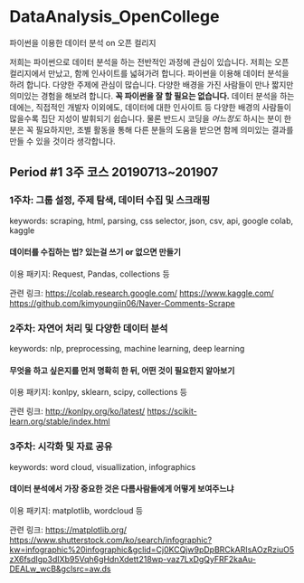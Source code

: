 # DataAnalysis_OpenCollege
파이썬을 이용한 데이터 분석 on 오픈 컬리지

저희는 파이썬으로 데이터 분석을 하는 전반적인 과정에 관심이 있습니다.
저희는 오픈컬리지에서 만났고, 함께 인사이트를 넓혀가려 합니다.
파이썬을 이용해 데이터 분석을 하려 합니다. 다양한 주제에 관심이 많습니다.
다양한 배경을 가진 사람들이 만나 짧지만 의미있는 경험을 해보려 합니다.
__꼭 파이썬을 잘 할 필요는 없습니다.__
데이터 분석을 하는 데에는, 직접적인 개발자 이외에도, 데이터에 대한 인사이트 등 다양한 배경의 사람들이 많을수록 집단 지성이 발휘되기 쉽습니다. 물론 반드시 코딩을 _어느정도_ 하시는 분이 한 분은 꼭 필요하지만, 조별 활동을 통해 다른 분들의 도움을 받으면 함께 의미있는 결과를 만들 수 있을 것이라 생각합니다.

## Period #1 3주 코스 20190713~201907

### 1주차: 그룹 설정, 주제 탐색, 데이터 수집 및 스크래핑
keywords: scraping, html, parsing, css selector, json, csv, api, google colab, kaggle


#### 데이터를 수집하는 법? 있는걸 쓰기 or 없으면 만들기
이용 패키지: Request, Pandas, collections 등

관련 링크:
https://colab.research.google.com/
https://www.kaggle.com/
https://github.com/kimyoungjin06/Naver-Comments-Scrape

### 2주차: 자연어 처리 및 다양한 데이터 분석
keywords: nlp, preprocessing, machine learning, deep learning

#### 무엇을 하고 싶은지를 먼저 명확히 한 뒤, 어떤 것이 필요한지 알아보기
이용 패키지: konlpy, sklearn, scipy, collections 등

관련 링크:
http://konlpy.org/ko/latest/
https://scikit-learn.org/stable/index.html

### 3주차: 시각화 및 자료 공유
keywords: word cloud, visuallization, infographics

#### 데이터 분석에서 가장 중요한 것은 다름사람들에게 어떻게 보여주느냐
이용 패키지: matplotlib, wordcloud 등

관련 링크:
https://matplotlib.org/
https://www.shutterstock.com/ko/search/infographic?kw=infographic%20infographic&gclid=Cj0KCQjw9pDpBRCkARIsAOzRziuO5zX6fsdIgp3dIXb95Vqh6gHdnXdett218wp-vaz7LxDgQyFRF2kaAu-DEALw_wcB&gclsrc=aw.ds

